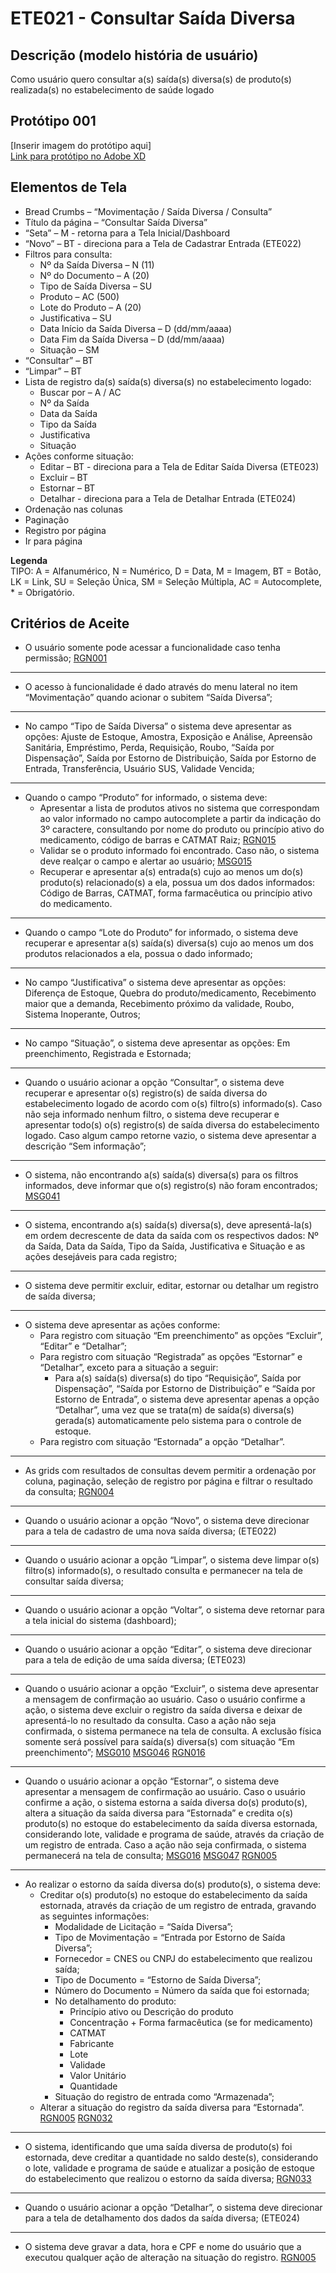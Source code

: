 # ETE021 - Consultar Saída Diversa

## Descrição (modelo história de usuário)
Como usuário quero consultar a(s) saída(s) diversa(s) de produto(s) realizada(s) no estabelecimento de saúde logado

## Protótipo 001

[Inserir imagem do protótipo aqui]  
[Link para protótipo no Adobe XD](https://xd.adobe.com/view/153e76da-8687-401d-a008-4ba101ed6f9b-406d/)

## Elementos de Tela 
* Bread Crumbs – “Movimentação / Saída Diversa / Consulta” 
* Título da página – “Consultar Saída Diversa” 
* “Seta” – M - retorna para a Tela Inicial/Dashboard 
* “Novo” – BT - direciona para a Tela de Cadastrar Entrada (ETE022) 
* Filtros para consulta: 
    * Nº da Saída Diversa – N (11) 
    * Nº do Documento – A (20) 
    * Tipo de Saída Diversa – SU 
    * Produto – AC (500) 
    * Lote do Produto – A (20) 
    * Justificativa – SU 
    * Data Início da Saída Diversa – D (dd/mm/aaaa) 
    * Data Fim da Saída Diversa – D (dd/mm/aaaa) 
    * Situação – SM 
* “Consultar” – BT 
* “Limpar” – BT 
* Lista de registro da(s) saída(s) diversa(s) no estabelecimento logado: 
    * Buscar por – A / AC 
    * Nº da Saída 
    * Data da Saída 
    * Tipo da Saída 
    * Justificativa 
    * Situação 
* Ações conforme situação: 
    * Editar – BT - direciona para a Tela de Editar Saída Diversa (ETE023) 
    * Excluir – BT 
    * Estornar – BT 
    * Detalhar - direciona para a Tela de Detalhar Entrada (ETE024) 
* Ordenação nas colunas 
* Paginação 
* Registro por página 
* Ir para página 

**Legenda**  
TIPO: A = Alfanumérico, N = Numérico, D = Data, M = Imagem, BT = Botão, LK = Link, SU = Seleção Única, SM = Seleção Múltipla, AC = Autocomplete, * = Obrigatório.

## Critérios de Aceite 

* O usuário somente pode acessar a funcionalidade caso tenha permissão; [RGN001](DocumentoDeRegrasv2.md#rgn001) 

---
*  O acesso à funcionalidade é dado através do menu lateral no item “Movimentação” quando acionar o subitem “Saída Diversa”;

---
*  No campo “Tipo de Saída Diversa” o sistema deve apresentar as opções: Ajuste de Estoque, Amostra, Exposição e Análise, Apreensão Sanitária, Empréstimo, Perda, Requisição, Roubo, “Saída por Dispensação”, Saída por Estorno de Distribuição, Saída por Estorno de Entrada, Transferência, Usuário SUS, Validade Vencida; 

---
* Quando o campo “Produto” for informado, o sistema deve: 
    * Apresentar a lista de produtos ativos no sistema que correspondam ao valor informado no campo autocomplete a partir da indicação do 3º caractere, consultando por nome do produto ou princípio ativo do medicamento, código de barras e CATMAT Raiz; [RGN015](DocumentoDeRegrasv2.md#rgn015) 
    * Validar se o produto informado foi encontrado. Caso não, o sistema deve realçar o campo e alertar ao usuário; [MSG015](DocumentoDeMensagensv2.md#msg015) 
    * Recuperar e apresentar a(s) entrada(s) cujo ao menos um do(s) produto(s) relacionado(s) a ela, possua um dos dados informados: Código de Barras, CATMAT, forma farmacêutica ou princípio ativo do medicamento.

---
*  Quando o campo “Lote do Produto” for informado, o sistema deve recuperar e apresentar a(s) saída(s) diversa(s) cujo ao menos um dos produtos relacionados a ela, possua o dado informado;

---
* No campo “Justificativa” o sistema deve apresentar as opções: Diferença de Estoque, Quebra do produto/medicamento, Recebimento maior que a demanda, Recebimento próximo da validade, Roubo, Sistema Inoperante, Outros; 

---
* No campo “Situação”, o sistema deve apresentar as opções: Em preenchimento, Registrada e Estornada; 

---
* Quando o usuário acionar a opção “Consultar”, o sistema deve recuperar e apresentar o(s) registro(s) de saída diversa do estabelecimento logado de acordo com o(s) filtro(s) informado(s). Caso não seja informado nenhum filtro, o sistema deve recuperar e apresentar todo(s) o(s) registro(s) de saída diversa do estabelecimento logado. Caso algum campo retorne vazio, o sistema deve apresentar a descrição “Sem informação”; 

---
* O sistema, não encontrando a(s) saída(s) diversa(s) para os filtros informados, deve informar que o(s) registro(s) não foram encontrados; [MSG041](DocumentoDeMensagensv2.md#msg041) 

---
* O sistema, encontrando a(s) saída(s) diversa(s), deve apresentá-la(s) em ordem decrescente de data da saída com os respectivos dados: Nº da Saída, Data da Saída, Tipo da Saída, Justificativa e Situação e as ações desejáveis para cada registro; 

---
* O sistema deve permitir excluir, editar, estornar ou detalhar um registro de saída diversa; 

---
* O sistema deve apresentar as ações conforme: 
    * Para registro com situação “Em preenchimento” as opções “Excluir”, “Editar” e “Detalhar”; 
    * Para registro com situação “Registrada” as opções “Estornar” e “Detalhar”, exceto para a situação a seguir: 
        * Para a(s) saída(s) diversa(s) do tipo “Requisição”, Saída por Dispensação”, “Saída por Estorno de Distribuição” e “Saída por Estorno de Entrada”, o sistema deve apresentar apenas a opção “Detalhar”, uma vez que se trata(m) de saída(s) diversa(s) gerada(s) automaticamente pelo sistema para o controle de estoque. 
    * Para registro com situação “Estornada” a opção “Detalhar”. 

---
* As grids com resultados de consultas devem permitir a ordenação por coluna, paginação, seleção de registro por página e filtrar o resultado da consulta; [RGN004](DocumentoDeRegrasv2.md#rgn004)  

---
* Quando o usuário acionar a opção “Novo”, o sistema deve direcionar para a tela de cadastro de uma nova saída diversa; (ETE022) 

---
* Quando o usuário acionar a opção “Limpar”, o sistema deve limpar o(s) filtro(s) informado(s), o resultado consulta e permanecer na tela de consultar saída diversa;  

---
* Quando o usuário acionar a opção “Voltar”, o sistema deve retornar para a tela inicial do sistema (dashboard); 

---
* Quando o usuário acionar a opção “Editar”, o sistema deve direcionar para a tela de edição de uma saída diversa; (ETE023) 

---
* Quando o usuário acionar a opção “Excluir”, o sistema deve apresentar a mensagem de confirmação ao usuário. Caso o usuário confirme a ação, o sistema deve excluir o registro da saída diversa e deixar de apresentá-lo no resultado da consulta. Caso a ação não seja confirmada, o sistema permanece na tela de consulta. A exclusão física somente será possível para saída(s) diversa(s) com situação “Em preenchimento”; [MSG010](DocumentoDeMensagensv2.md#msg010) [MSG046](DocumentoDeMensagensv2.md#msg046) [RGN016](DocumentoDeRegrasv2.md#rgn016) 

---
* Quando o usuário acionar a opção “Estornar”, o sistema deve apresentar a mensagem de confirmação ao usuário. Caso o usuário confirme a ação, o sistema estorna a saída diversa do(s) produto(s), altera a situação da saída diversa para “Estornada” e credita o(s) produto(s) no estoque do estabelecimento da saída diversa estornada, considerando lote, validade e programa de saúde, através da criação de um registro de entrada. Caso a ação não seja confirmada, o sistema permanecerá na tela de consulta; [MSG016](DocumentoDeMensagensv2.md#msg016) [MSG047](DocumentoDeMensagensv2.md#msg047) [RGN005](DocumentoDeRegrasv2.md#rgn005) 

---
* Ao realizar o estorno da saída diversa do(s) produto(s), o sistema deve: 
    * Creditar o(s) produto(s) no estoque do estabelecimento da saída estornada, através da criação de um registro de entrada, gravando as seguintes informações: 
        * Modalidade de Licitação = “Saída Diversa”;	  
        * Tipo de Movimentação = “Entrada por Estorno de Saída Diversa”;  
        * Fornecedor = CNES ou CNPJ do estabelecimento que realizou saída;  
        * Tipo de Documento = “Estorno de Saída Diversa”;  
        * Número do Documento = Número da saída que foi estornada; 
        * No detalhamento do produto:  
            * Princípio ativo ou Descrição do produto 
            * Concentração + Forma farmacêutica (se for medicamento) 
            * CATMAT 
            * Fabricante 
            * Lote 
            * Validade 
            * Valor Unitário 
            * Quantidade  
        * Situação do registro de entrada como “Armazenada”; 
    * Alterar a situação do registro da saída diversa para “Estornada”. [RGN005](DocumentoDeRegrasv2.md#rgn005) [RGN032](DocumentoDeRegrasv2.md#rgn032) 

---
* O sistema, identificando que uma saída diversa de produto(s) foi estornada, deve creditar a quantidade no saldo deste(s), considerando o lote, validade e programa de saúde e atualizar a posição de estoque do estabelecimento que realizou o estorno da saída diversa; [RGN033](DocumentoDeRegrasv2.md#rgn033) 

---
* Quando o usuário acionar a opção “Detalhar”, o sistema deve direcionar para a tela de detalhamento dos dados da saída diversa; (ETE024) 

---
* O sistema deve gravar a data, hora e CPF e nome do usuário que a executou qualquer ação de alteração na situação do registro. [RGN005](DocumentoDeRegrasv2.md#rgn005) 